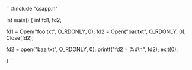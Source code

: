 `` #include "csapp.h"

int main()
{
 int fd1, fd2;
 
 fd1 = Open("foo.txt", O_RDONLY, 0);
 fd2 = Open("bar.txt", O_RDONLY, 0);
 Close(fd2);
 
 fd2 = open("baz.txt", O_RDONLY, 0);
 printf("fd2 = %d\n", fd2);
 exit(0);

}
``
